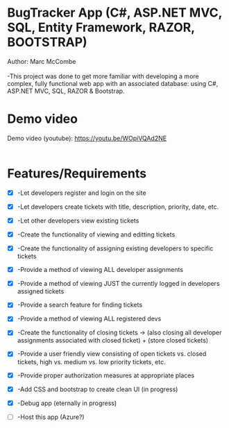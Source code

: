 # BugTracker App (C#, ASP.NET MVC, SQL, Entity Framework, RAZOR, BOOTSTRAP)
Author: Marc McCombe <br /><br />
-This project was done to get more familiar with developing a more complex, fully functional web app with an associated database: using C#, ASP.NET MVC, SQL, RAZOR & Bootstrap.
# Demo video
Demo video (youtube): https://youtu.be/WOpiVQAd2NE <br /><br />
# Features/Requirements
- [x] -Let developers register and login on the site <br />
- [x] -Let developers create tickets with title, description, priority, date, etc. <br />
- [x] -Let other developers view existing tickets <br />
- [x] -Create the functionality of viewing and editting tickets <br />
- [x] -Create the functionality of assigning existing developers to specific tickets <br />
- [x] -Provide a method of viewing ALL developer assignments <br />
- [x] -Provide a method of viewing JUST the currently logged in developers assigned tickets <br />
- [x] -Provide a search feature for finding tickets <br />
- [x] -Provide a method of viewing ALL registered devs <br />
- [x] -Create the functionality of closing tickets -> (also closing all developer assignments associated with closed ticket) + (store closed tickets) <br />
- [x] -Provide a user friendly view consisting of open tickets vs. closed tickets, high vs. medium vs. low priority tickets, etc.  <br />
- [x] -Provide proper authorization measures at appropriate places <br />

- [x] -Add CSS and bootstrap to create clean UI (in progress)
- [x] -Debug app (eternally in progress)

- [ ] -Host this app (Azure?)

